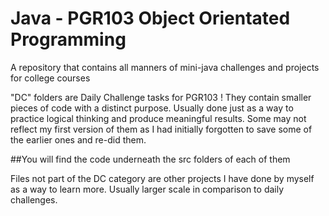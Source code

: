 # Java - PGR103 Object Orientated Programming
A repository that contains all manners of mini-java challenges and projects for college courses

"DC" folders are Daily Challenge tasks for PGR103 !
They contain smaller pieces of code with a distinct purpose. Usually done just as a way to practice logical thinking and produce meaningful results.
Some may not reflect my first version of them as I had initially forgotten to save some of the earlier ones and re-did them.

##You will find the code underneath the src folders of each of them

Files not part of the DC category are other projects I have done by myself as a way to learn more.
Usually larger scale in comparison to daily challenges.

